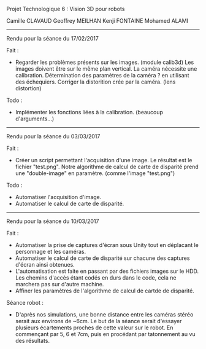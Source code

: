 Projet Technologique 6 : Vision 3D pour robots

Camille CLAVAUD Geoffrey MEILHAN Kenji FONTAINE Mohamed ALAMI

-----
Rendu pour la séance du 17/02/2017

Fait :
- Regarder les problèmes présents sur les images. (module calib3d)
Les images doivent être sur le même plan vertical.
La caméra nécessite une calibration. Détermination des paramètres de la caméra ?
en utilisant des échequiers.
Corriger la distorition crée par la caméra. (lens distortion)

Todo :
- Implémenter les fonctions liées à la calibration. (beaucoup d'arguments...)

----
Rendu pour la séance du 03/03/2017

Fait :
- Créer un script permettant l'acquisition d'une image. Le résultat est le
fichier "test.png". Notre algorithme de calcul de carte de disparité prend une
"double-image" en paramètre. (comme l'image "test.png")

Todo :
- Automatiser l'acquisition d'image.
- Automatiser le calcul de carte de disparité.

-----
Rendu pour la séance du 10/03/2017

Fait :
- Automatiser la prise de captures d'écran sous Unity tout en déplacant le
personnage et les caméras.
- Automatiser le calcul de carte de disparité sur chacune des captures d'écran
ainsi obtenues.
- L'automatisation est faite en passant par des fichiers images sur le HDD.
Les chemins d'accès étant codés en durs dans le code, cela ne marchera pas sur
d'autre machine.
- Affiner les paramètres de l'algorithme de calcul de cartde de disparité.

Séance robot :
- D'après nos simulations, une bonne distance entre les caméras stéréo serait
aux environs de ~6cm. Le but de la séance serait d'essayer plusieurs écartements
proches de cette valeur sur le robot. En commençant par 5, 6 et 7cm, puis en
procédant par tatonnement au vu des résultats.
